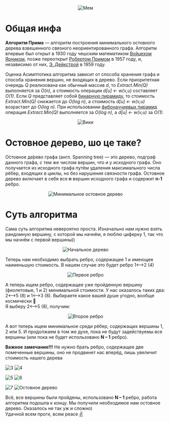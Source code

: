 <p align="center">
<img src="image/Мес.png" alt="Мем" title="Для Никиты">
</p>

# Общая инфа

**Алгоритм Прима** — алгоритм построения минимального остовного дерева взвешенного связного неориентированного графа. Алгоритм впервые был открыт в 1930 году чешским математиком [Войцехом Ярником](https://ru.wikipedia.org/wiki/%D0%AF%D1%80%D0%BD%D0%B8%D0%BA,_%D0%92%D0%BE%D0%B9%D1%82%D0%B5%D1%85 "Ярник, Войтех"), позже переоткрыт [Робертом Примом](https://ru.wikipedia.org/w/index.php?title=%D0%9F%D1%80%D0%B8%D0%BC,_%D0%A0%D0%BE%D0%B1%D0%B5%D1%80%D1%82&action=edit&redlink=1 "Прим, Роберт (страница отсутствует)") в 1957 году, и, независимо от них, [Э. Дейкстрой](https://ru.wikipedia.org/wiki/%D0%94%D0%B5%D0%B9%D0%BA%D1%81%D1%82%D1%80%D0%B0,_%D0%AD%D0%B4%D1%81%D0%B3%D0%B5%D1%80_%D0%92%D0%B8%D0%B1%D0%B5 "Дейкстра, Эдсгер Вибе") в 1959 году.

Оценка
Асимптотика алгоритма зависит от способа хранения графа и способа хранения вершин, не входящих в дерево. Если приоритетная очередь *Q* реализована как обычный массив *d*, то *Extract.Min(Q)* выполняется за *O(n)*, а стоимость операции *d[u] ← w(v,u)* составляет *O(1)*. Если *Q* представляет собой [бинарную пирамиду](https://ru.wikipedia.org/wiki/Двоичная_куча), то стоимость *Extract.Min(Q)* снижается до *O(log n)*, а стоимость *d[u] ← w(v,u)* возрастает до *O(log n)*. При использовании [фибоначчиевых пирамид](https://ru.wikipedia.org/wiki/Фибоначчиева_куча) операция *Extract.Min(Q)* выполняется за *O(log n)*, а *d[u] ← w(v,u)* за *O(1)*.

<p align="center">
<img src="image/Вики.png" alt="Вики" title="Вики">
</p>

# Остовное дерево, шо це таке?

О́стовное де́рево графа (англ. Spanning tree) — это дерево, подграф данного графа, с тем же числом вершин, что и у исходного графа. Оно получается из исходного графа путём удаления максимального числа рёбер, входящих в циклы, но без нарушения связности графа. Остовное дерево включает в себя все **n** вершин исходного графа и содержит **n-1** ребро.
<p align="center">
<img src="image/Минимальное остовное дерево.png" alt="Минимальное остовное дерево" title="Минимальное остовное дерево">
</p>

# Суть алгоритма

Сама суть алгоритма невероятно проста. Изначально нам нужно взять рандомную вершину, с которой мы начнём, я люблю циферку 1, так что мы начнём с первой вершины))

<p align="center">
<img src="image/0.png" alt="Начальное дерево" title="Начальное дерево">
</p>

Теперь нам необходимо выбрать ребро, содержащее 1 и имеющее наименьшую стоимость. В нашем случае это будет ребро 1<-->2 (4)

<p align="center">
<img src="image/1.png" alt="Первое ребро" title="Первое ребро">
</p>

А теперь ищем ребро, содержащее уже пройденную вершину (фиолетовые, 1 и 2) минимальной стоимости. У нас оказалось таких два: 2<-->5 (8)  и  1<-->3 (8). Выбираете какое вашей душе угодно, вообще космически 🌌                                                                        
Я выберу 2<-->5 (8), получим:

<p align="center">
<img src="image/2.png" alt="Второе ребро" title="Второе ребро">
</p>

А вот теперь ищем минимальное среди рёбер, содержащих вершины 1, 2 или 5. И продолжаем в том же духе, пока не будут задействуемы все вершины (или пока не будет использовано **N – 1** ребро).  

**Важное замечание!!!** Не нужно брать ребро, содержащее две помеченные вершины, оно не продвинет нас вперёд, лишь увеличит стоимость нашего дерева

<p align="left">
<img src="image/3_1.png" alt="3" title="3">
<align="right">
<img src="image/4_1.png" alt="4" title="4">
</p>
<p align="left">
<img src="image/5_1.png" alt="5" title="5">
<align="right">
<img src="image/6_1.png" alt="6" title="6">
</p>
<p align="left">
<img src="image/7_1.png" alt="7" title="7">
<align="right">
<img src="image/Остовное дерево_1.png" alt="Остовное дерево" title="Остовное дерево">
</p>

Всё, все вершины были пройдены, использовано **N – 1** ребро, работа алгоритма подошла к концу. Мы получили необходимое нам остовное дерево. Оказалось не так уж и сложно)                                                          
Удачной всем проги, всем peace [✌](https://www.youtube.com/watch?v=dQw4w9WgXcQ)
